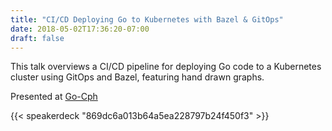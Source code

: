 ```yaml
---
title: "CI/CD Deploying Go to Kubernetes with Bazel & GitOps"
date: 2018-05-02T17:36:20-07:00
draft: false
---
```


This talk overviews a CI/CD pipeline for deploying Go code to a Kubernetes
cluster using GitOps and Bazel, featuring hand drawn graphs.

Presented at [Go-Cph](https://www.meetup.com/Go-Cph/)

{{< speakerdeck "869dc6a013b64a5ea228797b24f450f3" >}}

